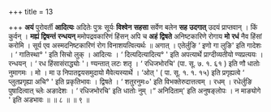 +++
title = 13

+++
**अयं** पुरोवर्ती **आदित्यः** अदितेः पुत्रः सूर्यः **विश्वेन** **सहसा** सर्वेण बलेन **सह** **उदगात्** उदयं प्राप्तवान् । किं कुर्वन् । **मह्यं** **द्विषन्तं** **रन्धयन्** ममोपद्रवकारिणं हिंसन् अपि च **अहं** **द्विषते** अनिष्टकारिणे रोगाय **मो** **रधं** नैव हिंसां करोमि । सूर्य एव अस्मदनिष्टकारिणं रोग विनाशयत्वित्यर्थः ॥ अगात् । एतेर्लुङि  ‘ इणो गा लुङि' इति गादेशः ।  ‘ गातिस्था° ' इति सिचो लुक् । आदित्यः ।  ‘ दित्यदित्यादित्य° ' इति अपत्यार्थे प्राग्दीव्यतीयो ण्यप्रत्ययः । रन्धयन् ।  ‘ रध हिंसासंराद्ध्योः '। ण्यन्तात् लटः शतृ ।  ‘ रधिजभोरचि' (पा. सू. ७. १. ६१ ) इति णौ धातोः नुमागमः । मो । मा उ निपातद्वयसमुदायो मैवेत्यस्यार्थे । ‘ओत् ' ( पा. सू. १. १. १५) इति प्रगृह्यत्वे  ‘ प्लुतप्रगृह्या अचि° ' इति प्रकृतिभावः । द्विषते ।  ‘ शतुरनुमः०' इति विभक्तेरुदात्तत्वम् । रधम् । रधेर्लुङि पुषादित्वात् च्लेः अङादेशः ।  ‘ रधिजभोरचि' इति धातोः नुम् ।“ अनिदिताम्' इति अनुषङ्लोपः । न माङ्योगे ' इति अडभावः ॥ ॥ ८ ॥ ॥ ९ ॥